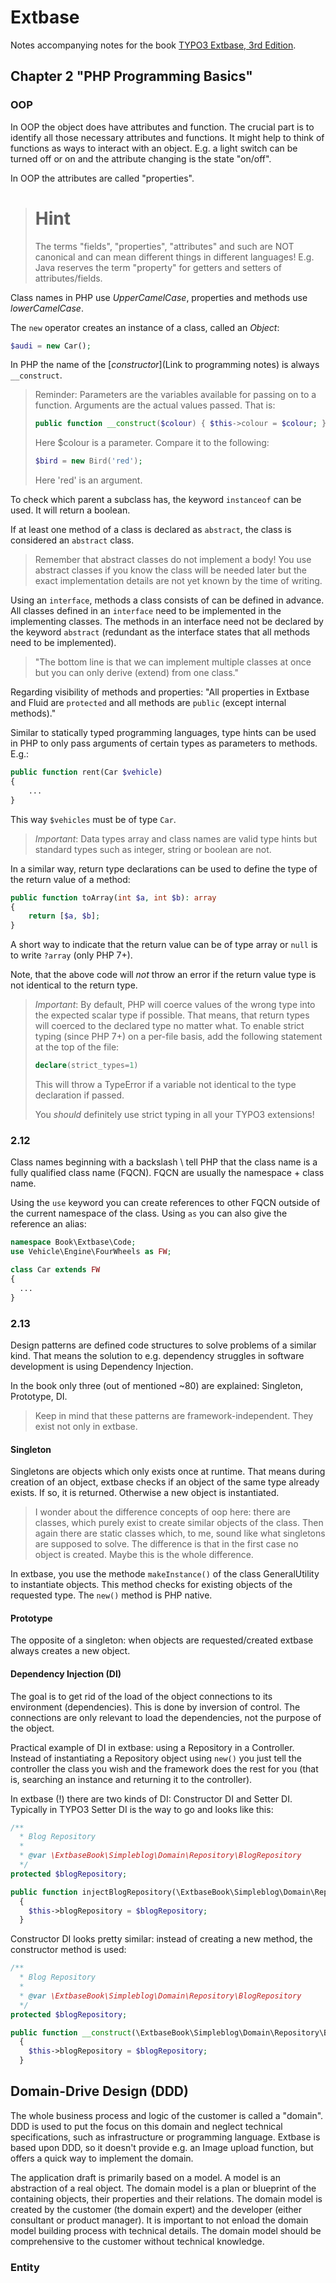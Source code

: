 # Extbase

Notes accompanying notes for the book [TYPO3 Extbase, 3rd Edition](https://leanpub.com/typo3extbase-3rd-edition-en).

## Chapter 2 "PHP Programming Basics"

### OOP

In OOP the object does have attributes and function. The crucial part is to identify all those necessary attributes and functions. It might help to think of functions as ways to interact with an object. 
E.g. a light switch can be turned off or on and the attribute changing is the state "on/off".

In OOP the attributes are called "properties".

> # Hint
> The terms "fields", "properties", "attributes" and such are NOT canonical and can mean different things in different languages!
> E.g. Java reserves the term "property" for getters and setters of attributes/fields.

Class names in PHP use *UpperCamelCase*, properties and methods use *lowerCamelCase*.

The `new` operator creates an instance of a class, called an *Object*:
```php
$audi = new Car();
```
In PHP the name of the [*constructor*](Link to programming notes) is always `__construct`.

> Reminder: Parameters are the variables available for passing on to a function. Arguments are the actual values passed.
> That is:
> ```php
> public function __construct($colour) { $this->colour = $colour; }
> ```
> Here $colour is a parameter. Compare it to the following:
> ```php
> $bird = new Bird('red');
> ```
> Here 'red' is an argument.

To check which parent a subclass has, the keyword `instanceof` can be
used.
It will return a boolean.

If at least one method of a class is declared as `abstract`, the class is
considered an `abstract` class.
> Remember that abstract classes do not implement a body!
You use abstract classes if you know the class will be needed later but
the exact implementation details are not yet known by the time of
writing.

Using an `interface`, methods a class consists of can be defined in
advance. All classes defined in an `interface` need to be implemented in
the implementing classes. The methods in an interface need not be
declared by the keyword `abstract` (redundant as the interface states
that all methods need to be implemented).

> "The bottom line is that we can implement multiple classes at once but you
> can only derive (extend) from one
> class."

Regarding visibility of methods and properties:
"All properties in Extbase and Fluid are `protected` and all methods are
`public` (except internal methods)."

Similar to statically typed programming languages, type hints can be used
in PHP to only pass arguments of certain types as parameters to methods.
E.g.:
```php
public function rent(Car $vehicle)
{
	...
}
```
This way `$vehicles` must be of type `Car`.
> *Important*:
> Data types array and class names are valid type hints but standard
> types such as integer, string or boolean
> are not.

In a similar way, return type declarations can be used to define the type
of the return value of a method:
```php
public function toArray(int $a, int $b): array
{
	return [$a, $b];
}
```
A short way to indicate that the return value can be of type array or
`null` is to write `?array` (only PHP 7+).

Note, that the above code will *not* throw an error if the return value
type is not identical to the return type.

> *Important*:
> By default, PHP will coerce values of the wrong type into the expected
> scalar type if possible.
> That means, that return types will coerced to the declared type no
> matter what.
> To enable strict typing (since PHP 7+) on a per-file basis, add the
> following statement at the top of the file:
> ```php
> declare(strict_types=1)
> ```
> This will throw a TypeError if a variable not identical to the type
> declaration if passed.
>
> You *should* definitely use strict typing in all your TYPO3 extensions!

### 2.12
Class names beginning with a backslash \ tell PHP that the class name is a fully qualified class name (FQCN).
FQCN are usually the namespace + class name.

Using the `use` keyword you can create references to other FQCN outside of the current namespace of the class. Using `as` you can also give the reference an alias:
```php
namespace Book\Extbase\Code;
use Vehicle\Engine\FourWheels as FW;

class Car extends FW 
{
  ...
}
```

### 2.13

Design patterns are defined code structures to solve problems of a similar kind. That means the solution to e.g. dependency struggles in software development is using Dependency Injection.

In the book only three (out of mentioned ~80) are explained: Singleton, Prototype, DI.
> Keep in mind that these patterns are framework-independent. They exist not only in extbase.

#### Singleton

Singletons are objects which only exists once at runtime. That means during creation of an object, extbase checks if an object of the same type already exists. If so, it is returned. Otherwise a new object is instantiated.
> I wonder about the difference concepts of oop here: there are classes, which purely exist to create similar objects of the class. Then again there are static classes which, to me, sound like what singletons are supposed to solve. The difference is that in the first case no object is created. Maybe this is the whole difference. 

In extbase, you use the methode `makeInstance()` of the class GeneralUtility to instantiate objects. This method checks for existing objects of the requested type. The `new()` method is PHP native.

#### Prototype
The opposite of a singleton: when objects are requested/created extbase always creates a new object.

#### Dependency Injection (DI)
The goal is to get rid of the load of the object connections to its environment (dependencies). This is done by inversion of control.
The connections are only relevant to load the dependencies, not the purpose of the object.

Practical example of DI in extbase: using a Repository in a Controller. Instead of instantiating a Repository object using `new()` you just tell the controller the class you wish and the framework does the rest for you (that is, searching an instance and returning it to the controller).

In extbase (!) there are two kinds of DI: Constructor DI and Setter DI. Typically in TYPO3 Setter DI is the way to go and looks like this:
```php
/**
  * Blog Repository
  *
  * @var \ExtbaseBook\Simpleblog\Domain\Repository\BlogRepository
  */
protected $blogRepository;

public function injectBlogRepository(\ExtbaseBook\Simpleblog\Domain\Repository\BlogRepository $blogRepository)
  {
    $this->blogRepository = $blogRepository;
  }
```

Constructor DI looks pretty similar: instead of creating a new method, the constructor method is used:
```php
/**
  * Blog Repository
  *
  * @var \ExtbaseBook\Simpleblog\Domain\Repository\BlogRepository
  */
protected $blogRepository;

public function __construct(\ExtbaseBook\Simpleblog\Domain\Repository\BlogRepository $blogRepository)
  {
    $this->blogRepository = $blogRepository;
  }
```

## Domain-Drive Design (DDD)

The whole business process and logic of the customer is called a "domain". DDD is used to put the focus on this domain and neglect technical specifications, such as infrastructure or programming language.
Extbase is based upon DDD, so it doesn't provide e.g. an Image upload function, but offers a quick way to implement the domain.

The application draft is primarily based on a model. A model is an abstraction of a real object. The domain model is a plan or blueprint of the containing objects, their properties and their relations.
The domain model is created by the customer (the domain expert) and the developer (either consultant or product manager). It is important to not enload the domain model building process with technical details. The domain model should be comprehensive to the customer without technical knowledge.

### Entity
